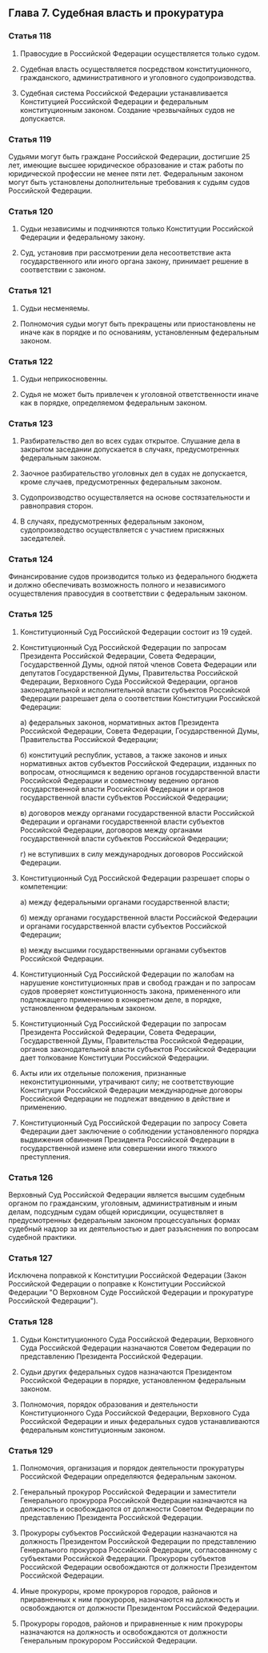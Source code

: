 ## Глава 7. Судебная власть и прокуратура ##

### Статья 118 ###

1. Правосудие в Российской Федерации осуществляется только судом.

2. Судебная власть осуществляется посредством конституционного, гражданского, 
административного и уголовного судопроизводства.

3. Судебная система Российской Федерации устанавливается Конституцией Российской 
Федерации и федеральным конституционным законом. Создание чрезвычайных судов не 
допускается.

### Статья 119 ###

Судьями могут быть граждане Российской Федерации, достигшие 25 лет, имеющие высшее 
юридическое образование и стаж работы по юридической профессии не менее пяти лет. 
Федеральным законом могут быть установлены дополнительные требования к судьям судов 
Российской Федерации.

### Статья 120 ###

1. Судьи независимы и подчиняются только Конституции Российской Федерации и федеральному закону.

2. Суд, установив при рассмотрении дела несоответствие акта государственного или иного 
органа закону, принимает решение в соответствии с законом.

### Статья 121 ###

1. Судьи несменяемы.

2. Полномочия судьи могут быть прекращены или приостановлены не иначе как в порядке и по 
основаниям, установленным федеральным законом.

### Статья 122 ###

1. Судьи неприкосновенны.

2. Судья не может быть привлечен к уголовной ответственности иначе как в порядке, 
определяемом федеральным законом.

### Статья 123 ###

1. Разбирательство дел во всех судах открытое. Слушание дела в закрытом заседании 
допускается в случаях, предусмотренных федеральным законом.

2. Заочное разбирательство уголовных дел в судах не допускается, кроме случаев, 
предусмотренных федеральным законом.

3. Судопроизводство осуществляется на основе состязательности и равноправия сторон.

4. В случаях, предусмотренных федеральным законом, судопроизводство осуществляется с 
участием присяжных заседателей.

### Статья 124 ###

Финансирование судов производится только из федерального бюджета и должно обеспечивать 
возможность полного и независимого осуществления правосудия в соответствии с федеральным 
законом.

### Статья 125 ###

1. Конституционный Суд Российской Федерации состоит из 19 судей.

2. Конституционный Суд Российской Федерации по запросам Президента Российской Федерации, 
Совета Федерации, Государственной Думы, одной пятой членов Совета Федерации или депутатов 
Государственной Думы, Правительства Российской Федерации, Верховного Суда Российской 
Федерации, органов законодательной и исполнительной власти субъектов Российской Федерации 
разрешает дела о соответствии Конституции Российской Федерации:

	а) федеральных законов, нормативных актов Президента Российской Федерации, Совета 
	Федерации, Государственной Думы, Правительства Российской Федерации;
	
	б) конституций республик, уставов, а также законов и иных нормативных актов субъектов 
	Российской Федерации, изданных по вопросам, относящимся к ведению органов государственной 
	власти Российской Федерации и совместному ведению органов государственной власти 
	Российской Федерации и органов государственной власти субъектов Российской Федерации;
	
	в) договоров между органами государственной власти Российской Федерации и органами 
	государственной власти субъектов Российской Федерации, договоров между органами 
	государственной власти субъектов Российской Федерации;
	
	г) не вступивших в силу международных договоров Российской Федерации.

3. Конституционный Суд Российской Федерации разрешает споры о компетенции:

	а) между федеральными органами государственной власти;
	
	б) между органами государственной власти Российской Федерации и органами государственной 
	власти субъектов Российской Федерации;
	
	в) между высшими государственными органами субъектов Российской Федерации.

4. Конституционный Суд Российской Федерации по жалобам на нарушение конституционных прав 
и свобод граждан и по запросам судов проверяет конституционность закона, примененного или 
подлежащего применению в конкретном деле, в порядке, установленном федеральным законом.

5. Конституционный Суд Российской Федерации по запросам Президента Российской Федерации, 
Совета Федерации, Государственной Думы, Правительства Российской Федерации, органов 
законодательной власти субъектов Российской Федерации дает толкование Конституции 
Российской Федерации.

6. Акты или их отдельные положения, признанные неконституционными, утрачивают силу; не 
соответствующие Конституции Российской Федерации международные договоры Российской 
Федерации не подлежат введению в действие и применению.

7. Конституционный Суд Российской Федерации по запросу Совета Федерации дает заключение о 
соблюдении установленного порядка выдвижения обвинения Президента Российской Федерации в 
государственной измене или совершении иного тяжкого преступления.

### Статья 126 ###

Верховный Суд Российской Федерации является высшим судебным органом по гражданским, 
уголовным, административным и иным делам, подсудным судам общей юрисдикции, осуществляет 
в предусмотренных федеральным законом процессуальных формах судебный надзор за их 
деятельностью и дает разъяснения по вопросам судебной практики.

### Статья 127 ###

Исключена поправкой к Конституции Российской Федерации (Закон Российской Федерации о 
поправке к Конституции Российской Федерации "О Верховном Суде Российской Федерации и 
прокуратуре Российской Федерации").

### Статья 128 ###

1. Судьи Конституционного Суда Российской Федерации, Верховного Суда Российской Федерации 
назначаются Советом Федерации по представлению Президента Российской Федерации.

2. Судьи других федеральных судов назначаются Президентом Российской Федерации в порядке, 
установленном федеральным законом.

3. Полномочия, порядок образования и деятельности Конституционного Суда Российской 
Федерации, Верховного Суда Российской Федерации и иных федеральных судов устанавливаются 
федеральным конституционным законом.

### Статья 129 ###

1. Полномочия, организация и порядок деятельности прокуратуры Российской Федерации 
определяются федеральным законом.

2. Генеральный прокурор Российской Федерации и заместители Генерального прокурора 
Российской Федерации назначаются на должность и освобождаются от должности Советом 
Федерации по представлению Президента Российской Федерации.

3. Прокуроры субъектов Российской Федерации назначаются на должность Президентом 
Российской Федерации по представлению Генерального прокурора Российской Федерации, 
согласованному с субъектами Российской Федерации. Прокуроры субъектов Российской 
Федерации освобождаются от должности Президентом Российской Федерации.

4. Иные прокуроры, кроме прокуроров городов, районов и приравненных к ним прокуроров, 
назначаются на должность и освобождаются от должности Президентом Российской Федерации.

5. Прокуроры городов, районов и приравненные к ним прокуроры назначаются на должность и 
освобождаются от должности Генеральным прокурором Российской Федерации.